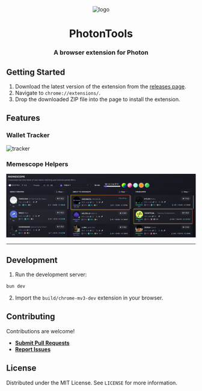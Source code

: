 <div align="center">

<img src="./assets/icon.png" alt="logo" height="100px" />
<h1 align="center">PhotonTools</h1> 
<h3>A browser extension for Photon</h3>
</div>

## Getting Started

1. Download the latest version of the extension from the [releases page](https://github.com/saucesteals/photontools/releases).
2. Navigate to `chrome://extensions/`.
3. Drop the downloaded ZIP file into the page to install the extension.

## Features
### Wallet Tracker

<img src="./assets/tracker.png" alt="tracker" />

### Memescope Helpers

<img src="./assets/memescope.png" alt="memescope" />

---

## Development

1. Run the development server:

```sh
bun dev
```
    
2. Import the `build/chrome-mv3-dev` extension in your browser.


## Contributing

Contributions are welcome!

- **[Submit Pull Requests](https://github.com/saucesteals/photontools/pulls)**
- **[Report Issues](https://github.com/saucesteals/photontools/issues)**

## License
Distributed under the MIT License. See `LICENSE` for more information.